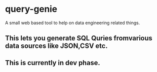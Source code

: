 # query-genie
A small web based tool to help on data engineering related things.

## This lets you generate SQL Quries fromvarious data sources like JSON,CSV etc.
## This is currently in dev phase.
